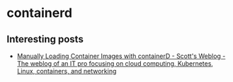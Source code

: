 # containerd

## Interesting posts

- [Manually Loading Container Images with containerD - Scott's Weblog - The weblog of an IT pro focusing on cloud computing, Kubernetes, Linux, containers, and networking](https://blog.scottlowe.org/2020/01/25/manually-loading-container-images-with-containerd/)
